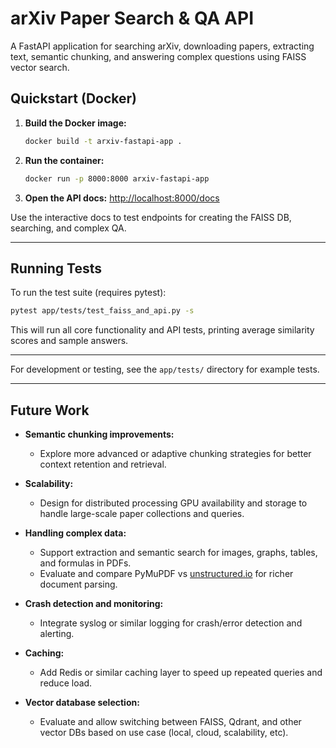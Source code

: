 # arXiv Paper Search & QA API

A FastAPI application for searching arXiv, downloading papers, extracting text, semantic chunking, and answering complex questions using FAISS vector search.

## Quickstart (Docker)

1. **Build the Docker image:**
   ```bash
   docker build -t arxiv-fastapi-app .
   ```

2. **Run the container:**
   ```bash
   docker run -p 8000:8000 arxiv-fastapi-app
   ```

3. **Open the API docs:**
   [http://localhost:8000/docs](http://localhost:8000/docs)

Use the interactive docs to test endpoints for creating the FAISS DB, searching, and complex QA.

---

## Running Tests

To run the test suite (requires pytest):

```bash
pytest app/tests/test_faiss_and_api.py -s
```

This will run all core functionality and API tests, printing average similarity scores and sample answers.

---

For development or testing, see the `app/tests/` directory for example tests.

---

## Future Work

- **Semantic chunking improvements:**
  - Explore more advanced or adaptive chunking strategies for better context retention and retrieval.

- **Scalability:**
  - Design for distributed processing  GPU availability and storage to handle large-scale paper collections and queries.

- **Handling complex data:**
  - Support extraction and semantic search for images, graphs, tables, and formulas in PDFs.
  - Evaluate and compare PyMuPDF vs [unstructured.io](https://unstructured.io/) for richer document parsing.

- **Crash detection and monitoring:**
  - Integrate syslog or similar logging for crash/error detection and alerting.

- **Caching:**
  - Add Redis or similar caching layer to speed up repeated queries and reduce load.

- **Vector database selection:**
  - Evaluate and allow switching between FAISS, Qdrant, and other vector DBs based on use case (local, cloud, scalability, etc). 